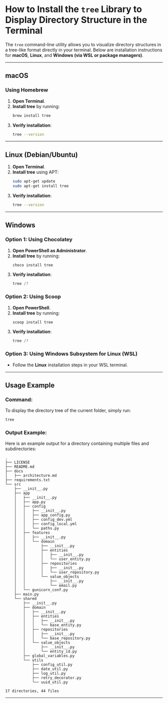 # How to Install the `tree` Library to Display Directory Structure in the Terminal

The `tree` command-line utility allows you to visualize directory structures in a tree-like format directly in your terminal. Below are installation instructions for **macOS**, **Linux**, and **Windows (via WSL or package managers)**.

---

## macOS

### Using Homebrew

1. **Open Terminal**.
2. **Install tree** by running:
   ```bash
   brew install tree
   ```
3. **Verify installation**:
   ```bash
   tree --version
   ```

---

## Linux (Debian/Ubuntu)

1. **Open Terminal**.
2. **Install tree** using APT:
   ```bash
   sudo apt-get update
   sudo apt-get install tree
   ```
3. **Verify installation**:
   ```bash
   tree --version
   ```

---

## Windows

### Option 1: Using Chocolatey

1. **Open PowerShell as Administrator**.
2. **Install tree** by running:
   ```powershell
   choco install tree
   ```
3. **Verify installation**:
   ```powershell
   tree /?
   ```

### Option 2: Using Scoop

1. **Open PowerShell**.
2. **Install tree** by running:
   ```powershell
   scoop install tree
   ```
3. **Verify installation**:
   ```powershell
   tree /?
   ```

### Option 3: Using Windows Subsystem for Linux (WSL)

- Follow the **Linux** installation steps in your WSL terminal.

---

## Usage Example

### Command:
To display the directory tree of the current folder, simply run:
```bash
tree
```

### Output Example:
Here is an example output for a directory containing multiple files and subdirectories:
```
.
├── LICENSE
├── README.md
├── docs
│   ├── architecture.md
├── requirements.txt
└── src
    ├── __init__.py
    ├── app
    │   ├── __init__.py
    │   ├── app.py
    │   ├── config
    │   │   ├── __init__.py
    │   │   ├── app_config.py
    │   │   ├── config_dev.yml
    │   │   ├── config_local.yml
    │   │   └── paths.py
    │   ├── features
    │   │   ├── __init__.py
    │   │   └── domain
    │   │       ├── __init__.py
    │   │       ├── entities
    │   │       │   ├── __init__.py
    │   │       │   └── user_entity.py
    │   │       ├── repositories
    │   │       │   ├── __init__.py
    │   │       │   └── user_repository.py
    │   │       └── value_objects
    │   │           ├── __init__.py
    │   │           └── email.py
    │   └── gunicorn_conf.py
    ├── main.py
    └── shared
        ├── __init__.py
        ├── domain
        │   ├── __init__.py
        │   ├── entities
        │   │   ├── __init__.py
        │   │   └── base_entity.py
        │   ├── repositories
        │   │   ├── __init__.py
        │   │   └── base_repository.py
        │   └── value_objects
        │       ├── __init__.py
        │       └── entity_id.py
        ├── global_variables.py
        └── utils
            ├── config_util.py
            ├── date_util.py
            ├── log_util.py
            ├── retry_decorator.py
            └── uuid_util.py

17 directories, 44 files
```
---